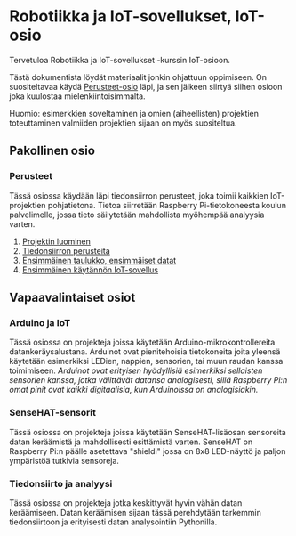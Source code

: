 # Robotiikka ja IoT-sovellukset, IoT-osio
Tervetuloa Robotiikka ja IoT-sovellukset -kurssin IoT-osioon.

Tästä dokumentista löydät materiaalit jonkin ohjattuun oppimiseen.
On suositeltavaa käydä [Perusteet-osio](#perusteet) läpi, ja sen jälkeen
siirtyä siihen osioon joka kuulostaa mielenkiintoisimmalta.

Huomio: esimerkkien soveltaminen ja omien (aiheellisten) projektien
toteuttaminen valmiiden projektien sijaan on myös suositeltua.

## Pakollinen osio
### Perusteet
Tässä osiossa käydään läpi tiedonsiirron perusteet, joka toimii kaikkien
IoT-projektien pohjatietona. Tietoa siirretään Raspberry Pi-tietokoneesta
koulun palvelimelle, jossa tieto säilytetään mahdollista myöhempää
analyysia varten.
1. [Projektin luominen](perusteet-01/)
2. [Tiedonsiirron perusteita](perusteet-02/)
3. [Ensimmäinen taulukko, ensimmäiset datat](perusteet-03/)
4. [Ensimmäinen käytännön IoT-sovellus](perusteet-04/)

## Vapaavalintaiset osiot
### Arduino ja IoT
Tässä osiossa on projekteja joissa käytetään Arduino-mikrokontrollereita
datankeräysalustana. Arduinot ovat pienitehoisia tietokoneita joita yleensä
käytetään esimerkiksi LEDien, nappien, sensorien, tai muun raudan kanssa
toimimiseen. *Arduinot ovat erityisen hyödyllisiä esimerkiksi sellaisten
sensorien kanssa, jotka välittävät datansa analogisesti, sillä Raspberry Pi:n
omat pinit ovat kaikki digitaalisia, kun Arduinoissa on analogisiakin.*

### SenseHAT-sensorit
Tässä osiossa on projekteja joissa käytetään SenseHAT-lisäosan sensoreita
datan keräämistä ja mahdollisesti esittämistä varten.
SenseHAT on Raspberry Pi:n päälle asetettava "shieldi" jossa on 8x8 LED-näyttö
ja paljon ympäristöä tutkivia sensoreja.

### Tiedonsiirto ja analyysi
Tässä osiossa on projekteja jotka keskittyvät hyvin vähän datan keräämiseen.
Datan keräämisen sijaan tässä perehdytään tarkemmin tiedonsiirtoon ja
erityisesti datan analysointiin Pythonilla.
